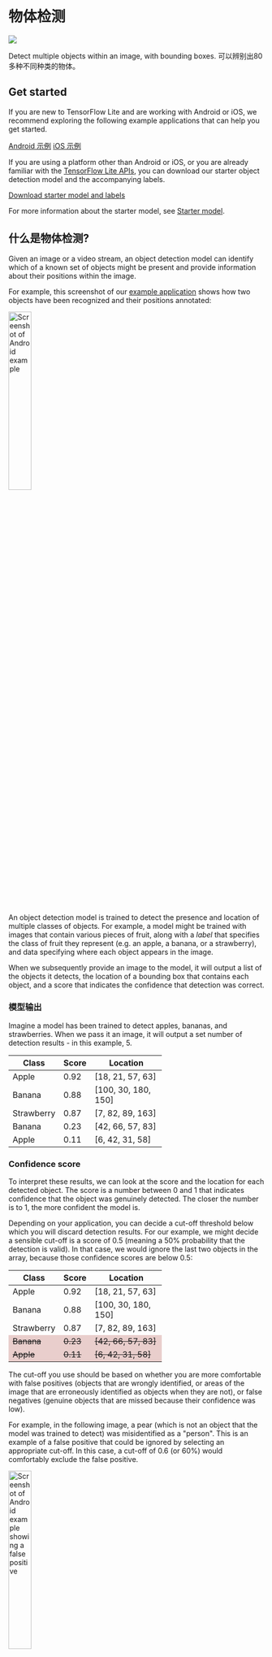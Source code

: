 # 物体检测

<img src="../images/detection.png" class="attempt-right">

Detect multiple objects within an image, with bounding boxes. 可以辨别出80多种不同种类的物体。

## Get started

If you are new to TensorFlow Lite and are working with Android or iOS, we
recommend exploring the following example applications that can help you get
started.

<a class="button button-primary" href="https://github.com/tensorflow/examples/tree/master/lite/examples/object_detection/android">Android
示例</a>
<a class="button button-primary" href="https://github.com/tensorflow/examples/tree/master/lite/examples/object_detection/ios">iOS
示例</a>

If you are using a platform other than Android or iOS, or you are already
familiar with the <a href="https://www.tensorflow.org/api_docs/python/tf/lite">TensorFlow Lite APIs</a>, you can
download our starter object detection model and the accompanying labels.

<a class="button button-primary" href="http://storage.googleapis.com/download.tensorflow.org/models/tflite/coco_ssd_mobilenet_v1_1.0_quant_2018_06_29.zip">Download
starter model and labels</a>

For more information about the starter model, see
<a href="#starter_model">Starter model</a>.

## 什么是物体检测?

Given an image or a video stream, an object detection model can identify which
of a known set of objects might be present and provide information about their
positions within the image.

For example, this screenshot of our <a href="#get_started">example
application</a> shows how two objects have been recognized and their positions
annotated:

<img src="images/android_apple_banana.png" alt="Screenshot of Android example" width="30%">

An object detection model is trained to detect the presence and location of
multiple classes of objects. For example, a model might be trained with images
that contain various pieces of fruit, along with a _label_ that specifies the
class of fruit they represent (e.g. an apple, a banana, or a strawberry), and
data specifying where each object appears in the image.

When we subsequently provide an image to the model, it will output a list of the
objects it detects, the location of a bounding box that contains each object,
and a score that indicates the confidence that detection was correct.

### 模型输出

Imagine a model has been trained to detect apples, bananas, and strawberries.
When we pass it an image, it will output a set number of detection results - in
this example, 5.

<table style="width: 60%;">
  <thead>
    <tr>
      <th>Class</th>
      <th>Score</th>
      <th>Location</th>
    </tr>
  </thead>
  <tbody>
    <tr>
      <td>Apple</td>
      <td>0.92</td>
      <td>[18, 21, 57, 63]</td>
    </tr>
    <tr>
      <td>Banana</td>
      <td>0.88</td>
      <td>[100, 30, 180, 150]</td>
    </tr>
    <tr>
      <td>Strawberry</td>
      <td>0.87</td>
      <td>[7, 82, 89, 163] </td>
    </tr>
    <tr>
      <td>Banana</td>
      <td>0.23</td>
      <td>[42, 66, 57, 83]</td>
    </tr>
    <tr>
      <td>Apple</td>
      <td>0.11</td>
      <td>[6, 42, 31, 58]</td>
    </tr>
  </tbody>
</table>

### Confidence score

To interpret these results, we can look at the score and the location for each
detected object. The score is a number between 0 and 1 that indicates confidence
that the object was genuinely detected. The closer the number is to 1, the more
confident the model is.

Depending on your application, you can decide a cut-off threshold below which
you will discard detection results. For our example, we might decide a sensible
cut-off is a score of 0.5 (meaning a 50% probability that the detection is
valid). In that case, we would ignore the last two objects in the array, because
those confidence scores are below 0.5:

<table style="width: 60%;">
  <thead>
    <tr>
      <th>Class</th>
      <th>Score</th>
      <th>Location</th>
    </tr>
  </thead>
  <tbody>
    <tr>
      <td>Apple</td>
      <td>0.92</td>
      <td>[18, 21, 57, 63]</td>
    </tr>
    <tr>
      <td>Banana</td>
      <td>0.88</td>
      <td>[100, 30, 180, 150]</td>
    </tr>
    <tr>
      <td>Strawberry</td>
      <td>0.87</td>
      <td>[7, 82, 89, 163] </td>
    </tr>
    <tr>
      <td style="background-color: #e9cecc; text-decoration-line: line-through;">Banana</td>
      <td style="background-color: #e9cecc; text-decoration-line: line-through;">0.23</td>
      <td style="background-color: #e9cecc; text-decoration-line: line-through;">[42, 66, 57, 83]</td>
    </tr>
    <tr>
      <td style="background-color: #e9cecc; text-decoration-line: line-through;">Apple</td>
      <td style="background-color: #e9cecc; text-decoration-line: line-through;">0.11</td>
      <td style="background-color: #e9cecc; text-decoration-line: line-through;">[6, 42, 31, 58]</td>
    </tr>
  </tbody>
</table>

The cut-off you use should be based on whether you are more comfortable with
false positives (objects that are wrongly identified, or areas of the image that
are erroneously identified as objects when they are not), or false negatives
(genuine objects that are missed because their confidence was low).

For example, in the following image, a pear (which is not an object that the
model was trained to detect) was misidentified as a "person". This is an example
of a false positive that could be ignored by selecting an appropriate cut-off.
In this case, a cut-off of 0.6 (or 60%) would comfortably exclude the false
positive.

<img src="images/false_positive.png" alt="Screenshot of Android example showing a false positive" width="30%">

### Location

For each detected object, the model will return an array of four numbers
representing a bounding rectangle that surrounds its position. For the starter
model we provide, the numbers are ordered as follows:

<table style="width: 50%; margin: 0 auto;">
  <tbody>
    <tr style="border-top: none;">
      <td>[</td>
      <td>top,</td>
      <td>left,</td>
      <td>bottom,</td>
      <td>right</td>
      <td>]</td>
    </tr>
  </tbody>
</table>

The top value represents the distance of the rectangle’s top edge from the top
of the image, in pixels. The left value represents the left edge’s distance from
the left of the input image. The other values represent the bottom and right
edges in a similar manner.

Note: Object detection models accept input images of a specific size. This is likely to be different from the size of the raw image captured by your device’s camera, and you will have to write code to crop and scale your raw image to fit the model’s input size (there are examples of this in our <a href="#get_started">example applications</a>).<br /><br />The pixel values output by the model refer to the position in the cropped and scaled image, so you must scale them to fit the raw image in order to interpret them correctly.

## Starter model

We recommend starting with this pre-trained quantized COCO SSD MobileNet v1
model.

<a class="button button-primary" href="http://storage.googleapis.com/download.tensorflow.org/models/tflite/coco_ssd_mobilenet_v1_1.0_quant_2018_06_29.zip">Download
starter model and labels</a>

### Uses and limitations

The object detection model we provide can identify and locate up to 10 objects
in an image. It is trained to recognize 80 classes of object. For a full list of
classes, see the labels file in the
<a href="http://storage.googleapis.com/download.tensorflow.org/models/tflite/coco_ssd_mobilenet_v1_1.0_quant_2018_06_29.zip">model
zip</a>.

If you want to train a model to recognize new classes, see
<a href="#customize_model">Customize model</a>.

For the following use cases, you should use a different type of model:

<ul>
  <li>Predicting which single label the image most likely represents (see <a href="../image_classification/overview.md">image classification</a>)</li>
  <li>Predicting the composition of an image, for example subject versus background (see <a href="../segmentation/overview.md">segmentation</a>)</li>
</ul>

### Input

The model takes an image as input. The expected image is 300x300 pixels, with
three channels (red, blue, and green) per pixel. This should be fed to the model
as a flattened buffer of 270,000 byte values (300x300x3). Since the model is
<a href="../../performance/post_training_quantization.md">quantized</a>, each
value should be a single byte representing a value between 0 and 255.

### Output

The model outputs four arrays, mapped to the indices 0-4. Arrays 0, 1, and 2
describe 10 detected objects, with one element in each array corresponding to
each object. There will always be 10 objects detected.

<table>
  <thead>
    <tr>
      <th>Index</th>
      <th>Name</th>
      <th>Description</th>
    </tr>
  </thead>
  <tbody>
    <tr>
      <td>0</td>
      <td>Locations</td>
      <td>Multidimensional array of [10][4] floating point values between 0 and 1, the inner arrays representing bounding boxes in the form [top, left, bottom, right]</td>
    </tr>
    <tr>
      <td>1</td>
      <td>Classes</td>
      <td>Array of 10 integers (output as floating point values) each indicating the index of a class label from the labels file</td>
    </tr>
    <tr>
      <td>2</td>
      <td>Scores</td>
      <td>Array of 10 floating point values between 0 and 1 representing probability that a class was detected</td>
    </tr>
    <tr>
      <td>3</td>
      <td>Number and detections</td>
      <td>Array of length 1 containing a floating point value expressing the total number of detection results</td>
    </tr>
  </tbody>
</table>

## Customize model

The pre-trained models we provide are trained to detect 80 classes of object.
For a full list of classes, see the labels file in the
<a href="http://storage.googleapis.com/download.tensorflow.org/models/tflite/coco_ssd_mobilenet_v1_1.0_quant_2018_06_29.zip">model
zip</a>.

You can use a technique known as transfer learning to re-train a model to
recognize classes not in the original set. For example, you could re-train the
model to detect multiple types of vegetable, despite there only being one
vegetable in the original training data. To do this, you will need a set of
training images for each of the new labels you wish to train.

Learn how to perform transfer learning in
<a href="https://medium.com/tensorflow/training-and-serving-a-realtime-mobile-object-detector-in-30-minutes-with-cloud-tpus-b78971cf1193">Training
and serving a real-time mobile object detector in 30 minutes</a>.
